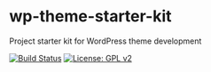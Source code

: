 # wp-theme-starter-kit
Project starter kit for WordPress theme development

[![Build Status](https://travis-ci.org/mignonstyle/wp-theme-starter-kit.svg?branch=master)](https://travis-ci.org/mignonstyle/wp-theme-starter-kit) [![License: GPL v2](https://img.shields.io/badge/License-GPL%20v2-blue.svg)](https://img.shields.io/badge/License-GPL%20v2-blue.svg)
